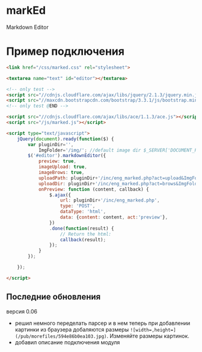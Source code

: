 # markEd
Markdown Editor


# Пример подключения

```html
<link href="/css/marked.css" rel="stylesheet">

<textarea name="text" id="editor"></textarea>

<!-- only test -->
<script src="//cdnjs.cloudflare.com/ajax/libs/jquery/2.1.3/jquery.min.js"></script>
<script src="//maxcdn.bootstrapcdn.com/bootstrap/3.3.1/js/bootstrap.min.js"></script>
<!-- only test @END -->

<script src="//cdnjs.cloudflare.com/ajax/libs/ace/1.1.3/ace.js"></script>
<script src="/js/marked.js"></script>

<script type="text/javascript">
	jQuery(document).ready(function($) {
		var pluginDir='',
			ImgFolder='/img/'; //default image dir $_SERVER['DOCUMENT_ROOT'].'/img/';
		$('#editor').markdownEditor({
			preview: true,
			imageUpload: true,
			imageBrows: true, 
			uploadPath: pluginDir+'/inc/eng_marked.php?act=upload&ImgFolder='+ImgFolder,
			uploadDir: pluginDir+'/inc/eng_marked.php?act=brows&ImgFolder='+ImgFolder,
			onPreview: function (content, callback) {
				$.ajax({
					url: pluginDir+'/inc/eng_marked.php',
					type: 'POST',
					dataType: 'html',
					data: {content: content, act:'preview'},
				})
				.done(function(result) {
					// Return the html:
					callback(result);
				});
			}
		});

	});

</script>
```

## Последние обновления

версия 0.06
- решил немного переделать парсер и в нем теперь при добавлении картинки из браузера добаляются размеры `![width=,height=](/pub/morefiles/594e86b0ea103.jpg)`. Изменяйте размеры картинок.
- добавил описание подключения модуля
